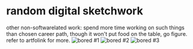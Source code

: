 # random digital sketchwork
other non-softwarelated work: spend more time working on such things than chosen career path, though it won't put food on the table, go figure. refer to artfolink for more.
![bored #1](https://user-images.githubusercontent.com/83270658/194127739-94fdda32-fa60-4eab-96ea-7055d5fe9471.png)
![bored #2](https://user-images.githubusercontent.com/83270658/194127753-5ace9b2e-0f12-4866-8bf3-ece0ab7094cf.png)
![bored #3](https://user-images.githubusercontent.com/83270658/194127764-b6339e04-73ea-47cf-82b5-be211410706e.png)


